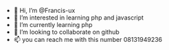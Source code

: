 - 👋 Hi, I’m @Francis-ux
- 👀 I’m interested in learning php and javascript
- 🌱 I’m currently learning php
- 💞️ I’m looking to collaborate on github
- 📫 you can reach me with this number 08131949236

<!---
Francis-ux/Francis-ux is a ✨ special ✨ repository because its `README.md` (this file) appears on your GitHub profile.
You can click the Preview link to take a look at your changes.
--->
